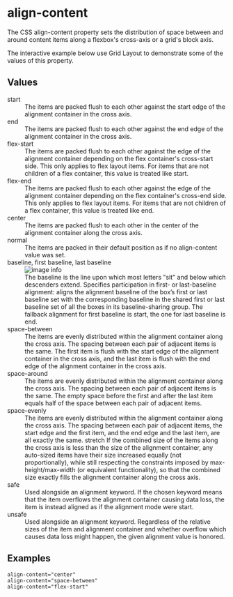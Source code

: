 # align-content

The CSS align-content property sets the distribution of space between and around content items along a flexbox's cross-axis or a grid's block axis.

The interactive example below use Grid Layout to demonstrate some of the values of this property.

## Values

<dl>
<dt>start</dt>
<dd>The items are packed flush to each other against the start edge of the alignment container in the cross axis.</dd>  
<dt>end</dt>
<dd>The items are packed flush to each other against the end edge of the alignment container in the cross axis.</dd>
<dt>flex-start</dt>
<dd>
The items are packed flush to each other against the edge of the alignment container depending on the flex container's cross-start side.
This only applies to flex layout items. For items that are not children of a flex container, this value is treated like start.
</dd>
<dt>flex-end</dt>
<dd>
The items are packed flush to each other against the edge of the alignment container depending on the flex container's cross-end side.
This only applies to flex layout items. For items that are not children of a flex container, this value is treated like end.
</dd>
<dt>center</dt>
<dd>
The items are packed flush to each other in the center of the alignment container along the cross axis.
</dd>
<dt>normal</dt>
<dd>
The items are packed in their default position as if no align-content value was set.
</dd>
<dt>baseline, first baseline, last baseline</dt>
<dd><img src="https://developer.mozilla.org/en-US/docs/Web/CSS/align-content/410px-typography_line_terms.svg.png" alt="image info" /></dd>
<dd>The baseline is the line upon which most letters "sit" and below which descenders extend.
Specifies participation in first- or last-baseline alignment: aligns the alignment baseline of the box’s first or last baseline set with the corresponding baseline in the shared first or last baseline set of all the boxes in its baseline-sharing group.
The fallback alignment for first baseline is start, the one for last baseline is end.
</dd>
<dt>space-between</dt>
<dd>
The items are evenly distributed within the alignment container along the cross axis. The spacing between each pair of adjacent items is the same. The first item is flush with the start edge of the alignment container in the cross axis, and the last item is flush with the end edge of the alignment container in the cross axis.
</dd>
<dt>space-around</dt>
<dd>
The items are evenly distributed within the alignment container along the cross axis. The spacing between each pair of adjacent items is the same. The empty space before the first and after the last item equals half of the space between each pair of adjacent items.
</dd>
<dt>space-evenly</dt>
<dd>
The items are evenly distributed within the alignment container along the cross axis. The spacing between each pair of adjacent items, the start edge and the first item, and the end edge and the last item, are all exactly the same.
stretch
If the combined size of the items along the cross axis is less than the size of the alignment container, any auto-sized items have their size increased equally (not proportionally), while still respecting the constraints imposed by max-height/max-width (or equivalent functionality), so that the combined size exactly fills the alignment container along the cross axis.
</dd>
<dt>safe</dt>
<dd>Used alongside an alignment keyword. If the chosen keyword means that the item overflows the alignment container causing data loss, the item is instead aligned as if the alignment mode were start.</dd>
<dt>unsafe</dt>
<dd>Used alongside an alignment keyword. Regardless of the relative sizes of the item and alignment container and whether overflow which causes data loss might happen, the given alignment value is honored.</dd>
</dl>

## Examples

```
align-content="center"
align-content="space-between"
align-content="flex-start"
```
